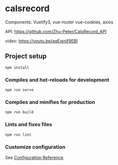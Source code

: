 # calsrecord
Components: Vuetify3, vue-router
vue-cookies, axios

API: https://github.com/Zhu-Peter/CalsRecord_API

video: https://youtu.be/aqEwnif9EBI

## Project setup
```
npm install
```

### Compiles and hot-reloads for development
```
npm run serve
```

### Compiles and minifies for production
```
npm run build
```

### Lints and fixes files
```
npm run lint
```

### Customize configuration
See [Configuration Reference](https://cli.vuejs.org/config/).
